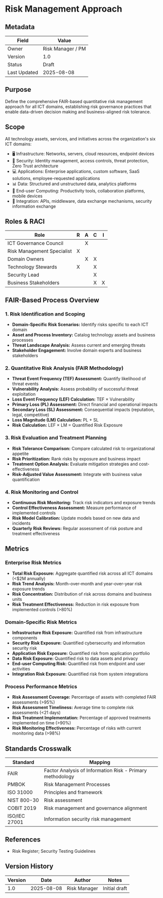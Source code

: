 # Risk Management Approach

## Metadata
| Field | Value |
|---|---|
| Owner | Risk Manager / PM |
| Version | 1.0 |
| Status | Draft |
| Last Updated | 2025-08-08 |

## Purpose
Define the comprehensive FAIR-based quantitative risk management approach for all ICT domains, establishing risk governance practices that enable data-driven decision making and business-aligned risk tolerance.

## Scope
All technology assets, services, and initiatives across the organization's six ICT domains:
- 🖥️ Infrastructure: Networks, servers, cloud resources, endpoint devices
- 🔐 Security: Identity management, access controls, threat protection, Zero Trust architecture
- 💻 Applications: Enterprise applications, custom software, SaaS solutions, employee-requested applications
- 📊 Data: Structured and unstructured data, analytics platforms
- 📱 End-user Computing: Productivity tools, collaboration platforms, mobile devices
- 🔄 Integration: APIs, middleware, data exchange mechanisms, security information exchange

## Roles & RACI
| Role | R | A | C | I |
|---|:--:|:--:|:--:|:--:|
| ICT Governance Council |  | X |  |  |
| Risk Management Specialist | X |  |  |  |
| Domain Owners |  | X | X |  |
| Technology Stewards | X |  | X |  |
| Security Lead |  |  | X |  |
| Business Stakeholders |  |  | X | X |

## FAIR-Based Process Overview

### 1. Risk Identification and Scoping
- **Domain-Specific Risk Scenarios:** Identify risks specific to each ICT domain
- **Asset and Process Inventory:** Catalog technology assets and business processes
- **Threat Landscape Analysis:** Assess current and emerging threats
- **Stakeholder Engagement:** Involve domain experts and business stakeholders

### 2. Quantitative Risk Analysis (FAIR Methodology)
- **Threat Event Frequency (TEF) Assessment:** Quantify likelihood of threat events
- **Vulnerability Analysis:** Assess probability of successful threat exploitation
- **Loss Event Frequency (LEF) Calculation:** TEF × Vulnerability
- **Primary Loss (PL) Assessment:** Direct financial and operational impacts
- **Secondary Loss (SL) Assessment:** Consequential impacts (reputation, legal, competitive)
- **Loss Magnitude (LM) Calculation:** PL + SL
- **Risk Calculation:** LEF × LM = Quantified Risk Exposure

### 3. Risk Evaluation and Treatment Planning
- **Risk Tolerance Comparison:** Compare calculated risk to organizational appetite
- **Risk Prioritization:** Rank risks by exposure and business impact
- **Treatment Option Analysis:** Evaluate mitigation strategies and cost-effectiveness
- **Risk-Adjusted Value Assessment:** Integrate with business value quantification

### 4. Risk Monitoring and Control
- **Continuous Risk Monitoring:** Track risk indicators and exposure trends
- **Control Effectiveness Assessment:** Measure performance of implemented controls
- **Risk Model Calibration:** Update models based on new data and incidents
- **Quarterly Risk Reviews:** Regular assessment of risk posture and treatment effectiveness

## Metrics

### Enterprise Risk Metrics
- **Total Risk Exposure:** Aggregate quantified risk across all ICT domains (<$2M annually)
- **Risk Trend Analysis:** Month-over-month and year-over-year risk exposure trends
- **Risk Concentration:** Distribution of risk across domains and business units
- **Risk Treatment Effectiveness:** Reduction in risk exposure from implemented controls (>80%)

### Domain-Specific Risk Metrics
- **Infrastructure Risk Exposure:** Quantified risk from infrastructure components
- **Security Risk Exposure:** Quantified cybersecurity and information security risk
- **Application Risk Exposure:** Quantified risk from application portfolio
- **Data Risk Exposure:** Quantified risk to data assets and privacy
- **End-user Computing Risk:** Quantified risk from endpoint and user activities
- **Integration Risk Exposure:** Quantified risk from system integrations

### Process Performance Metrics
- **Risk Assessment Coverage:** Percentage of assets with completed FAIR assessments (>95%)
- **Risk Assessment Timeliness:** Average time to complete risk assessments (<21 days)
- **Risk Treatment Implementation:** Percentage of approved treatments implemented on time (>90%)
- **Risk Monitoring Effectiveness:** Percentage of risks with current monitoring data (>98%)

## Standards Crosswalk
| Standard | Mapping |
|---|---|
| FAIR | Factor Analysis of Information Risk - Primary methodology |
| PMBOK | Risk Management Processes |
| ISO 31000 | Principles and framework |
| NIST 800-30 | Risk assessment |
| COBIT 2019 | Risk management and governance alignment |
| ISO/IEC 27001 | Information security risk management |

## References
- Risk Register; Security Testing Guidelines

## Version History
| Version | Date | Author | Notes |
|---|---|---|---|
| 1.0 | 2025-08-08 | Risk Manager | Initial draft |
